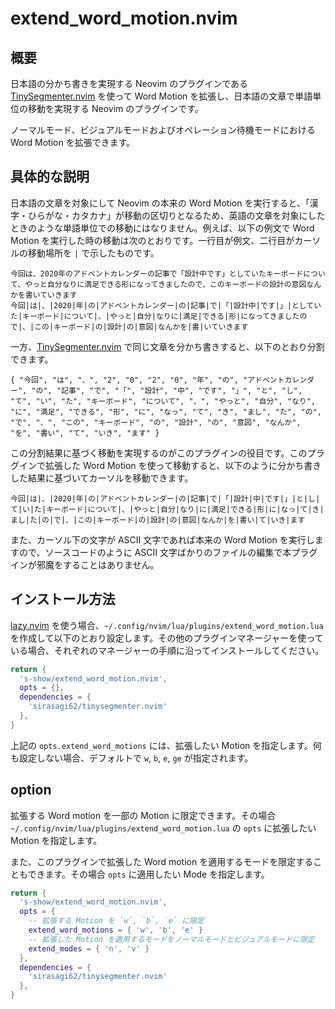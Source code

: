 # extend_word_motion.nvim

## 概要

日本語の分かち書きを実現する Neovim のプラグインである [TinySegmenter.nvim](https://github.com/sirasagi62/tinysegmenter.nvim) を使って Word Motion を拡張し、日本語の文章で単語単位の移動を実現する Neovim のプラグインです。

ノーマルモード、ビジュアルモードおよびオペレーション待機モードにおける Word Motion を拡張できます。

## 具体的な説明

日本語の文章を対象にして Neovim の本来の Word Motion を実行すると、「漢字・ひらがな・カタカナ」が移動の区切りとなるため、英語の文章を対象にしたときのような単語単位での移動にはなりません。例えば、以下の例文で Word Motion を実行した時の移動は次のとおりです。一行目が例文、二行目がカーソルの移動場所を `|` で示したものです。

```
今回は、2020年のアドベントカレンダーの記事で「設計中です」としていたキーボードについて、やっと自分なりに満足できる形になってきましたので、このキーボードの設計の意図なんかを書いていきます
今回|は|、|2020|年|の|アドベントカレンダー|の|記事|で|「|設計中|です|」|としていた|キーボード|について|、|やっと|自分|なりに|満足|できる|形|になってきましたので|、|この|キーボード|の|設計|の|意図|なんかを|書|いていきます
```

一方、[TinySegmenter.nvim](https://github.com/sirasagi62/tinysegmenter.nvim) で同じ文章を分かち書きすると、以下のとおり分割できます。

```
{ "今回", "は", "、", "2", "0", "2", "0", "年", "の", "アドベントカレンダー", "の", "記事", "で", "「", "設計", "中", "です", "」", "と", "し", "て", "い", "た", "キーボード", "について", "、", "やっと", "自分", "なり", "に", "満足", "できる", "形", "に", "なっ", "て", "き", "まし", "た", "の", "で", "、", "この", "キーボード", "の", "設計", "の", "意図", "なんか", "を", "書い", "て", "いき", "ます" }
```

この分割結果に基づく移動を実現するのがこのプラグインの役目です。このプラグインで拡張した Word Motion を使って移動すると、以下のように分かち書きした結果に基づいてカーソルを移動できます。

```
今回|は|、|2020|年|の|アドベントカレンダー|の|記事|で|「|設計|中|です|」|と|し|て|い|た|キーボード|について|、|やっと|自分|なり|に|満足|できる|形|に|なっ|て|き|まし|た|の|で|、|この|キーボード|の|設計|の|意図|なんか|を|書い|て|いき|ます
```

また、カーソル下の文字が ASCII 文字であれば本来の Word Motion を実行しますので、ソースコードのように ASCII 文字ばかりのファイルの編集で本プラグインが邪魔をすることはありません。

## インストール方法

[lazy.nvim](https://lazy.folke.io/) を使う場合、`~/.config/nvim/lua/plugins/extend_word_motion.lua` を作成して以下のとおり設定します。その他のプラグインマネージャーを使っている場合、それぞれのマネージャーの手順に沿ってインストールしてください。

```lua
return {
  's-show/extend_word_motion.nvim',
  opts = {},
  dependencies = {
    'sirasagi62/tinysegmenter.nvim'
  },
}
```

上記の `opts.extend_word_motions` には、拡張したい Motion を指定します。何も設定しない場合、デフォルトで `w`, `b`, `e`, `ge` が指定されます。

## option

拡張する Word motion を一部の Motion に限定できます。その場合 `~/.config/nvim/lua/plugins/extend_word_motion.lua` の `opts` に拡張したい Motion を指定します。

また、このプラグインで拡張した Word motion を適用するモードを限定することもできます。その場合 `opts` に適用したい Mode を指定します。

```lua
return {
  's-show/extend_word_motion.nvim',
  opts = {
    -- 拡張する Motion を `w`, `b`, `e` に限定
    extend_word_motions = { 'w', 'b', 'e' }
    -- 拡張した Motion を適用するモードをノーマルモードとビジュアルモードに限定
    extend_modes = { 'n', 'v' }
  },
  dependencies = {
    'sirasagi62/tinysegmenter.nvim'
  },
}
```
